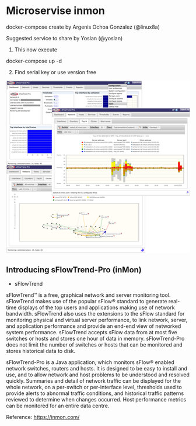 # Microservise inmon 

docker-compose create by Argenis Ochoa Gonzalez (@linux8a)

Suggested service to share by Yoslan (@yoslan)

1. This now execute

docker-compose up -d


2. Find serial key or use version free

![](./inmon.png)

## Introducing sFlowTrend-Pro (inMon)

* sFlowTrend

sFlowTrend™ is a free, graphical network and server monitoring tool. sFlowTrend makes use of the popular sFlow® standard to generate real-time displays of the top users and applications making use of network bandwidth. sFlowTrend also uses the extensions to the sFlow standard for monitoring physical and virtual server performance, to link network, server, and application performance and provide an end-end view of networked system performance. sFlowTrend accepts sFlow data from at most five switches or hosts and stores one hour of data in memory. sFlowTrend-Pro does not limit the number of switches or hosts that can be monitored and stores historical data to disk. 

sFlowTrend-Pro is a Java application, which monitors sFlow® enabled network switches, routers and hosts. It is designed to be easy to install and use, and to allow network and host problems to be understood and resolved quickly. Summaries and detail of network traffic can be displayed for the whole network, on a per-switch or per-interface level, thresholds used to provide alerts to abnormal traffic conditions, and historical traffic patterns reviewed to determine when changes occurred. Host performance metrics can be monitored for an entire data centre.

Reference: https://inmon.com/
